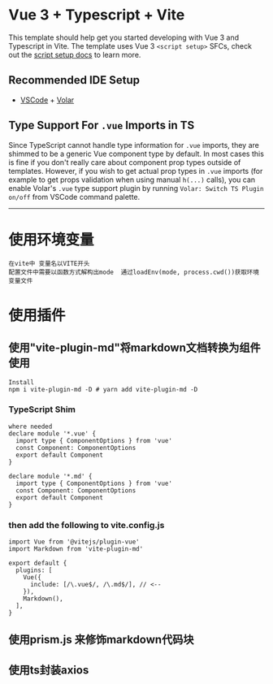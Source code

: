 <!--
 * @Author: ls
 * @Date: 2022-05-31 14:44:48
 * @LastEditors: ls
 * @LastEditTime: 2022-05-31 14:58:28
 * @Description: 请填写简介
-->
# Vue 3 + Typescript + Vite

This template should help get you started developing with Vue 3 and Typescript in Vite. The template uses Vue 3 `<script setup>` SFCs, check out the [script setup docs](https://v3.vuejs.org/api/sfc-script-setup.html#sfc-script-setup) to learn more.

## Recommended IDE Setup

- [VSCode](https://code.visualstudio.com/) + [Volar](https://marketplace.visualstudio.com/items?itemName=johnsoncodehk.volar)

## Type Support For `.vue` Imports in TS

Since TypeScript cannot handle type information for `.vue` imports, they are shimmed to be a generic Vue component type by default. In most cases this is fine if you don't really care about component prop types outside of templates. However, if you wish to get actual prop types in `.vue` imports (for example to get props validation when using manual `h(...)` calls), you can enable Volar's `.vue` type support plugin by running `Volar: Switch TS Plugin on/off` from VSCode command palette.
___
# 使用环境变量
    在vite中 变量名以VITE开头 
    配置文件中需要以函数方式解构出mode  通过loadEnv(mode, process.cwd())获取环境变量文件
# 使用插件
 ## 使用"vite-plugin-md"将markdown文档转换为组件使用

    Install
    npm i vite-plugin-md -D # yarn add vite-plugin-md -D
  ### TypeScript Shim
    where needed
    declare module '*.vue' {
      import type { ComponentOptions } from 'vue'
      const Component: ComponentOptions
      export default Component
    }

    declare module '*.md' {
      import type { ComponentOptions } from 'vue'
      const Component: ComponentOptions
      export default Component
    }
  ### then add the following to vite.config.js
    import Vue from '@vitejs/plugin-vue'
    import Markdown from 'vite-plugin-md'

    export default {
      plugins: [
        Vue({
          include: [/\.vue$/, /\.md$/], // <--
        }),
        Markdown(),
      ],
    }


 ## 使用prism.js 来修饰markdown代码块

 ## 使用ts封装axios

  